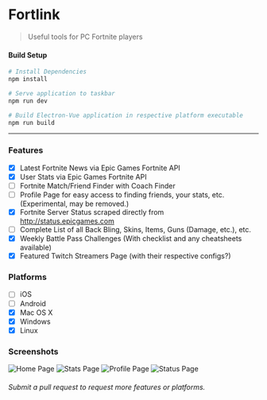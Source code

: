 # Fortlink

> Useful tools for PC Fortnite players

#### Build Setup

``` bash
# Install Dependencies
npm install

# Serve application to taskbar
npm run dev

# Build Electron-Vue application in respective platform executable
npm run build


```

---

### Features
- [x] Latest Fortnite News via Epic Games Fortnite API
- [x] User Stats via Epic Games Fortnite API
- [ ] Fortnite Match/Friend Finder with Coach Finder
- [ ] Profile Page for easy access to finding friends, your stats, etc. (Experimental, may be removed.)
- [x] Fortnite Server Status scraped directly from http://status.epicgames.com
- [ ] Complete List of all Back Bling, Skins, Items, Guns (Damage, etc.), etc.
- [x] Weekly Battle Pass Challenges (With checklist and any cheatsheets available)
- [x] Featured Twitch Streamers Page (with their respective configs?)

### Platforms
- [ ] iOS
- [ ] Android
- [x] Mac OS X
- [x] Windows
- [x] Linux

### Screenshots
![Home Page](https://i.imgur.com/TaRjpw6.png)
![Stats Page](https://i.imgur.com/Tdpdqz6.png)
![Profile Page](https://i.imgur.com/7NMbIYb.png)
![Status Page](https://i.imgur.com/GYxnUsd.png)


###### Submit a pull request to request more features or platforms.
